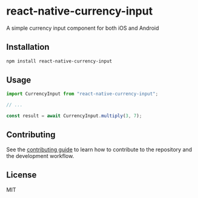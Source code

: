# react-native-currency-input

A simple currency input component for both iOS and Android

## Installation

```sh
npm install react-native-currency-input
```

## Usage

```js
import CurrencyInput from "react-native-currency-input";

// ...

const result = await CurrencyInput.multiply(3, 7);
```

## Contributing

See the [contributing guide](CONTRIBUTING.md) to learn how to contribute to the repository and the development workflow.

## License

MIT
